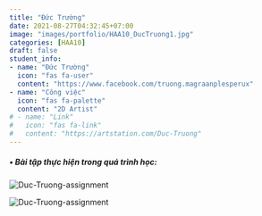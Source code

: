 ```yaml
---
title: "Đức Trường"
date: 2021-08-27T04:32:45+07:00
image: "images/portfolio/HAA10_DucTruong1.jpg"
categories: [HAA10]
draft: false
student_info:
- name: "Đức Trường"
  icon: "fas fa-user"
  content: "https://www.facebook.com/truong.magraanplesperux"
- name: "Công việc"
  icon: "fas fa-palette"
  content: "2D Artist"
# - name: "Link"
#   icon: "fas fa-link"
#   content: "https://artstation.com/Duc-Truong"
---
```



##### • Bài tập thực hiện trong quá trình học:

![Duc-Truong-assignment](/images/portfolio/HAA10_DucTruong2.jpg)

![Duc-Truong-assignment](/images/portfolio/HAA10_DucTruong3.jpg)



<!-- ##### • Nhận xét sau khoá học: -->
